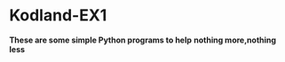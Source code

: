 # Kodland-EX1

**These are some simple Python programs to help** 
****nothing more,nothing less****
